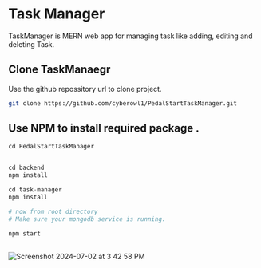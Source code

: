 # Task Manager

TaskManager is MERN web app for managing task like adding, editing and deleting Task.

## Clone TaskManaegr

Use the github repossitory url to clone project.

```bash
git clone https://github.com/cyberowl1/PedalStartTaskManager.git
```

## Use NPM to install required package .

```python
cd PedalStartTaskManager


cd backend
npm install

cd task-manager
npm install

# now from root directory 
# Make sure your mongodb service is running.

npm start
```
## 
![Screenshot 2024-07-02 at 3 42 58 PM](https://github.com/cyberowl1/PedalStartTaskManager/assets/15086260/fe3915ff-5c0e-403e-b00d-4ca1b8f2de3c)
